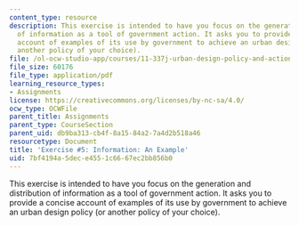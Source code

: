 ```yaml
---
content_type: resource
description: This exercise is intended to have you focus on the generation and distribution
  of information as a tool of government action. It asks you to provide a concise
  account of examples of its use by government to achieve an urban design policy (or
  another policy of your choice).
file: /ol-ocw-studio-app/courses/11-337j-urban-design-policy-and-action-spring-2007/7bf4194a5dece4551c6667ec2bb856b0_exercise5.pdf
file_size: 60176
file_type: application/pdf
learning_resource_types:
- Assignments
license: https://creativecommons.org/licenses/by-nc-sa/4.0/
ocw_type: OCWFile
parent_title: Assignments
parent_type: CourseSection
parent_uid: db9ba313-cb4f-8a15-84a2-7a4d2b518a46
resourcetype: Document
title: 'Exercise #5: Information: An Example'
uid: 7bf4194a-5dec-e455-1c66-67ec2bb856b0
---
```

This exercise is intended to have you focus on the generation and distribution of information as a tool of government action. It asks you to provide a concise account of examples of its use by government to achieve an urban design policy (or another policy of your choice).